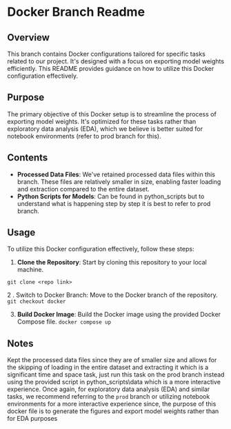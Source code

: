# Docker Branch Readme

## Overview

This branch contains Docker configurations tailored for specific tasks related to our project. It's designed with a focus on exporting model weights efficiently. This README provides guidance on how to utilize this Docker configuration effectively.

## Purpose

The primary objective of this Docker setup is to streamline the process of exporting model weights. It's optimized for these tasks rather than exploratory data analysis (EDA), which we believe is better suited for notebook environments (refer to prod branch for this).

## Contents

- **Processed Data Files**: We've retained processed data files within this branch. These files are relatively smaller in size, enabling faster loading and extraction compared to the entire dataset.
- **Python Scripts for Models**: Can be found in python_scripts but to understand what is happening step by step it is best to refer to prod branch.

## Usage

To utilize this Docker configuration effectively, follow these steps:

1. **Clone the Repository**: Start by cloning this repository to your local machine.

`git clone <repo link>`

2 . Switch to Docker Branch: Move to the Docker branch of the repository.
`git checkout docker`

3.  **Build Docker Image**: Build the Docker image using the provided Docker Compose file.
    `docker compose up`

## Notes

Kept the processed data files since they are of smaller size and allows for the skipping of loading in the entire dataset and extracting it which is a significant time and space task, just run this task on the prod branch instead using the provided script in python_scripts\data which is a more interactive experience. Once again, for exploratory data analysis (EDA) and similar tasks, we recommend referring to the `prod` branch or utilizing notebook environments for a more interactive experience since, the purpose of this docker file is to generate the figures and export model weights rather than for EDA purposes
